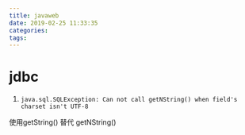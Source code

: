 ```yaml
---
title: javaweb
date: 2019-02-25 11:33:35
categories:
tags:
---
```


<!--more-->
# jdbc
1. `java.sql.SQLException: Can not call getNString() when field's charset isn't UTF-8`

使用getString() 替代 getNString()

